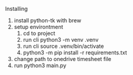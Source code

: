 Installing

1. install python-tk with brew
2. setup environtment
   1. cd to project
   2. run cli python3 -m venv .venv
   3. run cli source .venv/bin/activate
   4. python3 -m pip install -r requirements.txt
3. change path to onedrive timesheet file
4. run python3 main.py
